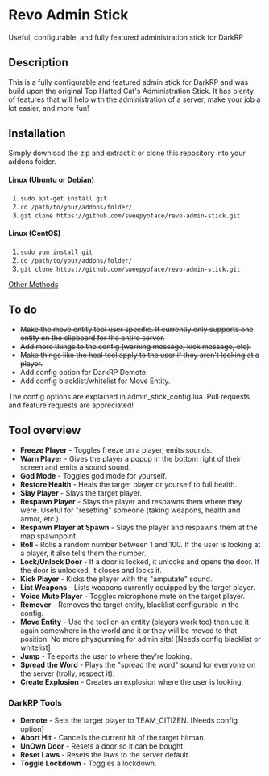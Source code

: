 Revo Admin Stick
=======
Useful, configurable, and fully featured administration stick for DarkRP

Description
-------
This is a fully configurable and featured admin stick for DarkRP and was build upon the original Top Hatted Cat's Administration Stick. It has plenty of features that will help with the administration of a server, make your job a lot easier, and more fun!

Installation
-------
Simply download the zip and extract it or clone this repository into your addons folder.

#### Linux (Ubuntu or Debian)
1. `sudo apt-get install git`
2. `cd /path/to/your/addons/folder/`
3. `git clone https://github.com/sweepyoface/revo-admin-stick.git`

#### Linux (CentOS)
1. `sudo yum install git`
2. `cd /path/to/your/addons/folder/`
3. `git clone https://github.com/sweepyoface/revo-admin-stick.git`

[Other Methods](https://github.com/sweepyoface/revo-admin-stick/blob/master/INSTALLATION.md)

To do
-------
* ~~Make the move entity tool user specific. It currently only supports one entity on the clipboard for the entire server.~~
* ~~Add more things to the config (warning message, kick message, etc).~~
* ~~Make things like the heal tool apply to the user if they aren't looking at a player.~~
* Add config option for DarkRP Demote.
* Add config blacklist/whitelist for Move Entity.

The config options are explained in admin_stick_config.lua.
Pull requests and feature requests are appreciated! 

Tool overview
-------
* **Freeze Player** - Toggles freeze on a player, emits sounds.
* **Warn Player** - Gives the player a popup in the bottom right of their screen and emits a sound sound.
* **God Mode** - Toggles god mode for yourself.
* **Restore Health** - Heals the target player or yourself to full health.
* **Slay Player** - Slays the target player.
* **Respawn Player** - Slays the player and respawns them where they were. Useful for "resetting" someone (taking weapons, health and armor, etc.).
* **Respawn Player at Spawn** - Slays the player and respawns them at the map spawnpoint.
* **Roll** - Rolls a random number between 1 and 100. If the user is looking at a player, it also tells them the number.
* **Lock/Unlock Door** - If a door is locked, it unlocks and opens the door. If the door is unlocked, it closes and locks it.
* **Kick Player** - Kicks the player with the "amputate" sound.
* **List Weapons** - Lists weapons currently equipped by the target player.
* **Voice Mute Player** - Toggles microphone mute on the target player.
* **Remover** - Removes the target entity, blacklist configurable in the config.
* **Move Entity** - Use the tool on an entity (players work too) then use it again somewhere in the world and it or they will be moved to that position. No more physgunning for admin sits! [Needs config blacklist or whitelist]
* **Jump** - Teleports the user to where they're looking.
* **Spread the Word** - Plays the "spread the word" sound for everyone on the server (trolly, respect it).
* **Create Explosion** - Creates an explosion where the user is looking.

### DarkRP Tools

* **Demote** - Sets the target player to TEAM_CITIZEN. [Needs config option]
* **Abort Hit** - Cancells the current hit of the target hitman.
* **UnOwn Door** - Resets a door so it can be bought.
* **Reset Laws** - Resets the laws to the server default.
* **Toggle Lockdown** - Toggles a lockdown.
